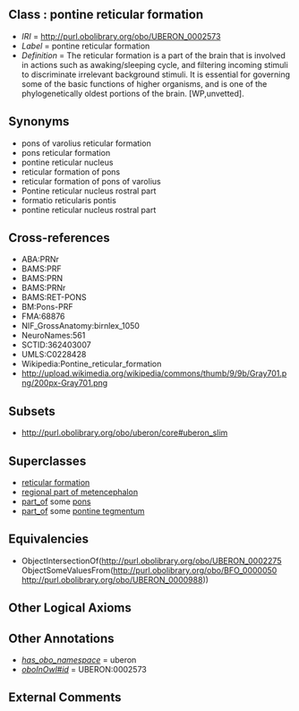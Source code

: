 
## Class : pontine reticular formation

 * *IRI* = http://purl.obolibrary.org/obo/UBERON_0002573
 * *Label* = pontine reticular formation
 * *Definition* = The reticular formation is a part of the brain that is involved in actions such as awaking/sleeping cycle, and filtering incoming stimuli to discriminate irrelevant background stimuli. It is essential for governing some of the basic functions of higher organisms, and is one of the phylogenetically oldest portions of the brain. [WP,unvetted].

## Synonyms

 * pons of varolius reticular formation
 * pons reticular formation
 * pontine reticular nucleus
 * reticular formation of pons
 * reticular formation of pons of varolius
 * Pontine reticular nucleus rostral part
 * formatio reticularis pontis
 * pontine reticular nucleus rostral part

## Cross-references

 * ABA:PRNr
 * BAMS:PRF
 * BAMS:PRN
 * BAMS:PRNr
 * BAMS:RET-PONS
 * BM:Pons-PRF
 * FMA:68876
 * NIF_GrossAnatomy:birnlex_1050
 * NeuroNames:561
 * SCTID:362403007
 * UMLS:C0228428
 * Wikipedia:Pontine_reticular_formation
 * http://upload.wikimedia.org/wikipedia/commons/thumb/9/9b/Gray701.png/200px-Gray701.png

## Subsets

 * http://purl.obolibrary.org/obo/uberon/core#uberon_slim

## Superclasses

 * [reticular formation](../../UBERON/75/UBERON_0002275.md)
 * [regional part of metencephalon](../../UBERON/80/UBERON_0002680.md)
 * [part_of](../../BFO/50/BFO_0000050.md) some [pons](../../UBERON/88/UBERON_0000988.md)
 * [part_of](../../BFO/50/BFO_0000050.md) some [pontine tegmentum](../../UBERON/23/UBERON_0003023.md)

## Equivalencies

 * ObjectIntersectionOf(<http://purl.obolibrary.org/obo/UBERON_0002275> ObjectSomeValuesFrom(<http://purl.obolibrary.org/obo/BFO_0000050> <http://purl.obolibrary.org/obo/UBERON_0000988>))

## Other Logical Axioms


## Other Annotations

 * *[has_obo_namespace](../../ce/oboInOwl#hasOBONamespace.md)* = uberon
 * *[oboInOwl#id](../../id/oboInOwl#id.md)* = UBERON:0002573

## External Comments

